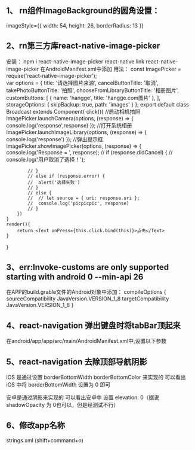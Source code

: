 ## 1、 rn组件ImageBackground的圆角设置：
imageStyle={{ width: 54, height: 26, borderRadius: 13 }}

## 2、rn第三方库react-native-image-picker
安装：
	npm i react-native-image-picker
	react-native link react-native-image-picker
	在AndroidManifest.xml中添加
		<uses-permission android:name="android.permission.CAMERA" />
    <uses-permission android:name="android.permission.WRITE_EXTERNAL_STORAGE"/>
用法：
const ImagePicker = require('react-native-image-picker');  
var options = {
  title: '请选择图片来源',
  cancelButtonTitle: '取消',
  takePhotoButtonTitle: '拍照',
  chooseFromLibraryButtonTitle: '相册图片',
  customButtons: [
    { name: 'hangge', title: 'hangge.com图片' },
  ],
  storageOptions: {
    skipBackup: true,
    path: 'images'
  }
};
export default class Broadcast extends Component{
	click(){
		//启动相机拍照
		ImagePicker.launchCamera(options, (response) => {
			console.log('response',response)
		});
		//打开系统相册
		ImagePicker.launchImageLibrary(options, (response) => {
			console.log('response')
		});
		//弹出提示框
		ImagePicker.showImagePicker(options, (response) => {
			console.log('Response = ', response);
			// if (response.didCancel) {
			// 	console.log('用户取消了选择！');

			// }
			// else if (response.error) {
			// 	alert('选择失败')
			// }
			// else {
			// 	// let source = { uri: response.uri };
			// 	console.log('picpicpic', response)
			// }
		})
	}
	render(){
		return <Text onPress={this.click.bind(this)}>点击</Text>
	}
}


## 3、err:Invoke-customs are only supported starting with android 0 --min-api 26
在APP的build.grable文件的Android对象中添加：
compileOptions {
    sourceCompatibility JavaVersion.VERSION_1_8
    targetCompatibility JavaVersion.VERSION_1_8
}

## 4、react-navigation 弹出键盘时将tabBar顶起来
在android/app/app/src/main/AndroidManifest.xml中,设置以下参数
<activity android:windowSoftInputMode="stateAlwaysHidden|adjustPan|adjustResize">

## 5、react-navigation 去除顶部导航阴影
iOS 是通过设置 borderBottomWidth borderBottomColor 来实现的
 可以看出iOS 中将 borderBottomWidth 设置为 0 即可

安卓是通过阴影来实现的
 可以看出安卓中 设置 elevation: 0（据说shadowOpacity 为 0也可以，但是经测试不行）

## 6、修改app名称 
strings.xml    (shift+command+o)